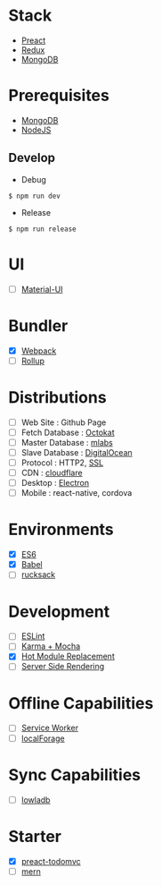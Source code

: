 # Stack
* [Preact](https://github.com/developit/preact)
* [Redux](https://github.com/reactjs/redux)
* [MongoDB](https://www.mongodb.org)

# Prerequisites
* [MongoDB](https://www.mongodb.org)
* [NodeJS](https://nodejs.org)

## Develop
* Debug
```shell
$ npm run dev
```
* Release
```shell
$ npm run release
```

# UI
- [ ] [Material-UI](https://github.com/callemall/material-ui)

# Bundler
- [x] [Webpack](https://github.com/webpack/webpack)
- [ ] [Rollup](https://github.com/rollup/rollup)

# Distributions
- [ ] Web Site : Github Page
- [ ] Fetch Database : [Octokat](https://github.com/philschatz/octokat.js)
- [ ] Master Database : [mlabs](https://mlab.com)
- [ ] Slave Database : [DigitalOcean](https://www.digitalocean.com)
- [ ] Protocol : HTTP2, [SSL](https://github.com/letsencrypt/letsencrypt)
- [ ] CDN : [cloudflare](https://www.cloudflare.com)
- [ ] Desktop : [Electron](https://github.com/atom/electron)
- [ ] Mobile : react-native, cordova

# Environments
- [x] [ES6](http://es6-features.org/)
- [x] [Babel](https://github.com/babel/babel)
- [ ] [rucksack](https://github.com/simplaio/rucksack)

# Development
- [ ] [ESLint](http://eslint.org/)
- [ ] [Karma + Mocha](https://github.com/karma-runner/karma-mocha)
- [x] [Hot Module Replacement](https://webpack.github.io/docs/hot-module-replacement.html)
- [ ] [Server Side Rendering](https://webpack.github.io/docs/hot-module-replacement.html)

# Offline Capabilities
- [ ] [Service Worker](https://github.com/TalAter/UpUp)
- [ ] [localForage](mozilla.github.io/localForage)

# Sync Capabilities
- [ ] [lowladb](https://github.com/lowla/lowladb-json-database)

# Starter
- [x] [preact-todomvc](https://github.com/developit/preact-todomvc)
- [ ] [mern](https://github.com/Hashnode/mern-starter)
